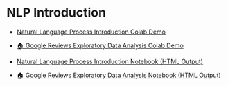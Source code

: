 # NLP Introduction

- [Natural Language Process Introduction Colab Demo](https://nbviewer.org/github/subwaymatch/badm590-sp2024-demo/blob/main/demo-01-nlp-intro.ipynb)
- [🏠 Google Reviews Exploratory Data Analysis Colab Demo](https://nbviewer.org/github/subwaymatch/badm590-sp2024-demo/blob/main/demo-02-google-reviews-EDA.ipynb)

- [Natural Language Process Introduction Notebook (HTML Output)](https://nbviewer.org/github/subwaymatch/badm590-sp2024-demo/blob/main/demo-01-nlp-intro.ipynb)
- [🏠 Google Reviews Exploratory Data Analysis Notebook (HTML Output)](https://nbviewer.org/github/subwaymatch/badm590-sp2024-demo/blob/main/demo-02-google-reviews-EDA.ipynb)
